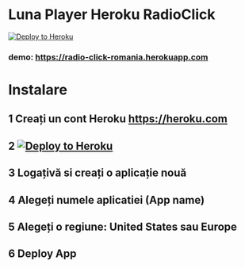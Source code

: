 # Luna Player Heroku RadioClick

[![Deploy to Heroku](https://www.herokucdn.com/deploy/button.png)](https://www.heroku.com/deploy/?template=https://github.com/RomaniaChat/luna)

### demo: https://radio-click-romania.herokuapp.com

# Instalare
## 1 Creați un cont Heroku https://heroku.com 
## 2 [![Deploy to Heroku](https://www.herokucdn.com/deploy/button.png)](https://www.heroku.com/deploy/?template=https://github.com/RomaniaChat/luna)
## 3 Logațivă si creați o aplicație nouă
## 4 Alegeți numele aplicatiei (App name) 
## 5 Alegeți o regiune: United States sau Europe
## 6 Deploy App
